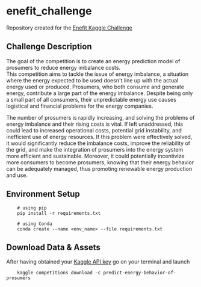 # enefit_challenge
Repository created for the [Enefit Kaggle Challenge](https://www.kaggle.com/competitions/predict-energy-behavior-of-prosumers/code)

## Challenge Description
The goal of the competition is to create an energy prediction model of prosumers to reduce energy imbalance costs.  
This competition aims to tackle the issue of energy imbalance, a situation where the energy expected to be used doesn't line up with the actual energy used or produced. Prosumers, who both consume and generate energy, contribute a large part of the energy imbalance. Despite being only a small part of all consumers, their unpredictable energy use causes logistical and financial problems for the energy companies.  

The number of prosumers is rapidly increasing, and solving the problems of energy imbalance and their rising costs is vital. If left unaddressed, this could lead to increased operational costs, potential grid instability, and inefficient use of energy resources. If this problem were effectively solved, it would significantly reduce the imbalance costs, improve the reliability of the grid, and make the integration of prosumers into the energy system more efficient and sustainable. Moreover, it could potentially incentivize more consumers to become prosumers, knowing that their energy behavior can be adequately managed, thus promoting renewable energy production and use.  

## Environment Setup
```
    # using pip
    pip install -r requirements.txt

    # using Conda
    conda create --name <env_name> --file requirements.txt
```

## Download Data & Assets
After having obtained your [Kaggle API key](https://github.com/Kaggle/kaggle-api) go on your terminal and launch
```
    kaggle competitions download -c predict-energy-behavior-of-prosumers
```
